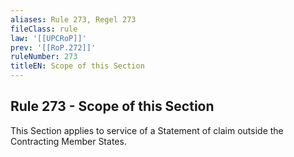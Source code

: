 ```yaml
---
aliases: Rule 273, Regel 273
fileClass: rule
law: '[[UPCRoP]]'
prev: '[[RoP.272]]'
ruleNumber: 273
titleEN: Scope of this Section
---
```


## Rule 273 - Scope of this Section

This Section applies to service of a Statement of claim outside the Contracting Member States.